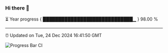 ### Hi there 👋

⏳ Year progress { █████████████████████████████▁ } 98.00 %

---

⏰ Updated on Tue, 24 Dec 2024 16:41:50 GMT

![Progress Bar CI](https://github.com/IshwaranRudhara/GIT-ACTION/workflows/Progress%20Bar%20CI/badge.svg)
